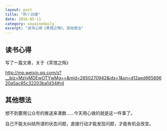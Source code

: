 ```yaml
---
layout: post 
title: "所丫日报"
date: 2016-05-11
category: soyainedaily
excerpt: "读书心得《茶馆之殇》，其他想法"
---
```


## 读书心得

写了一篇文章，关于《茶馆之殇》

http://mp.weixin.qq.com/s?__biz=MzIyMDEwOTYwMg==&mid=2650270942&idx=1&sn=d12aed66589620a5ac85c32203ba1d34#rd

## 其他想法

想不到要用公众号的推送来凑数……今天用心做的就是这一件事了。

自己不能太纠结所谓的状态问题，直接行动才能发现问题，才能有机会改变。